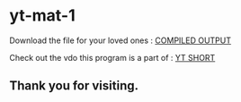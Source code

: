 # yt-mat-1
Download the file for your loved ones : [COMPILED OUTPUT](https://github.com/debosdev/yt-mat-1/releases/download/v1.0/love.exe)

Check out the vdo this program is a part of : [YT SHORT](https://www.youtube.com/shorts/UqTgR5JuX2Y)

## Thank you for visiting.
